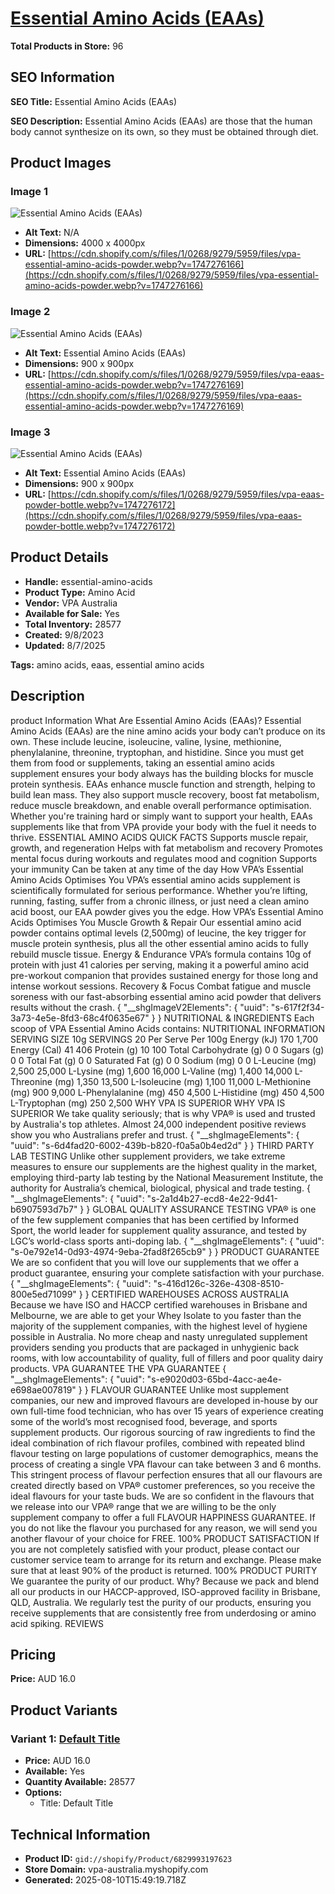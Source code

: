 # [Essential Amino Acids (EAAs)](https://vpa-australia.myshopify.com/products/essential-amino-acids)

**Total Products in Store:** 96

## SEO Information

**SEO Title:** Essential Amino Acids (EAAs)

**SEO Description:** Essential Amino Acids (EAAs) are those that the human body cannot synthesize on its own, so they must be obtained through diet.

## Product Images

### Image 1
![Essential Amino Acids (EAAs)](https://cdn.shopify.com/s/files/1/0268/9279/5959/files/vpa-essential-amino-acids-powder.webp?v=1747276166)

- **Alt Text:** N/A
- **Dimensions:** 4000 x 4000px
- **URL:** [https://cdn.shopify.com/s/files/1/0268/9279/5959/files/vpa-essential-amino-acids-powder.webp?v=1747276166](https://cdn.shopify.com/s/files/1/0268/9279/5959/files/vpa-essential-amino-acids-powder.webp?v=1747276166)

### Image 2
![Essential Amino Acids (EAAs)](https://cdn.shopify.com/s/files/1/0268/9279/5959/files/vpa-eaas-essential-amino-acids-powder.webp?v=1747276169)

- **Alt Text:** Essential Amino Acids (EAAs)
- **Dimensions:** 900 x 900px
- **URL:** [https://cdn.shopify.com/s/files/1/0268/9279/5959/files/vpa-eaas-essential-amino-acids-powder.webp?v=1747276169](https://cdn.shopify.com/s/files/1/0268/9279/5959/files/vpa-eaas-essential-amino-acids-powder.webp?v=1747276169)

### Image 3
![Essential Amino Acids (EAAs)](https://cdn.shopify.com/s/files/1/0268/9279/5959/files/vpa-eaas-powder-bottle.webp?v=1747276172)

- **Alt Text:** Essential Amino Acids (EAAs)
- **Dimensions:** 900 x 900px
- **URL:** [https://cdn.shopify.com/s/files/1/0268/9279/5959/files/vpa-eaas-powder-bottle.webp?v=1747276172](https://cdn.shopify.com/s/files/1/0268/9279/5959/files/vpa-eaas-powder-bottle.webp?v=1747276172)

## Product Details

- **Handle:** essential-amino-acids
- **Product Type:** Amino Acid
- **Vendor:** VPA Australia
- **Available for Sale:** Yes
- **Total Inventory:** 28577
- **Created:** 9/8/2023
- **Updated:** 8/7/2025

**Tags:** amino acids, eaas, essential amino acids

## Description

product Information What Are Essential Amino Acids (EAAs)? Essential Amino Acids (EAAs) are the nine amino acids your body can’t produce on its own. These include leucine, isoleucine, valine, lysine, methionine, phenylalanine, threonine, tryptophan, and histidine. Since you must get them from food or supplements, taking an essential amino acids supplement ensures your body always has the building blocks for muscle protein synthesis. EAAs enhance muscle function and strength, helping to build lean mass. They also support muscle recovery, boost fat metabolism, reduce muscle breakdown, and enable overall performance optimisation. Whether you're training hard or simply want to support your health, EAAs supplements like that from VPA provide your body with the fuel it needs to thrive. ESSENTIAL AMINO ACIDS QUICK FACTS Supports muscle repair, growth, and regeneration Helps with fat metabolism and recovery Promotes mental focus during workouts and regulates mood and cognition Supports your immunity Can be taken at any time of the day How VPA’s Essential Amino Acids Optimises You VPA’s essential amino acids supplement is scientifically formulated for serious performance. Whether you’re lifting, running, fasting, suffer from a chronic illness, or just need a clean amino acid boost, our EAA powder gives you the edge. How VPA’s Essential Amino Acids Optimises You Muscle Growth & Repair Our essential amino acid powder contains optimal levels (2,500mg) of leucine, the key trigger for muscle protein synthesis, plus all the other essential amino acids to fully rebuild muscle tissue. Energy & Endurance VPA’s formula contains 10g of protein with just 41 calories per serving, making it a powerful amino acid pre-workout companion that provides sustained energy for those long and intense workout sessions. Recovery & Focus Combat fatigue and muscle soreness with our fast-absorbing essential amino acid powder that delivers results without the crash. { "__shgImageV2Elements": { "uuid": "s-617f2f34-3a73-4e5e-8fd3-68c4f0635e67" } } NUTRITIONAL & INGREDIENTS Each scoop of VPA Essential Amino Acids contains: NUTRITIONAL INFORMATION SERVING SIZE 10g SERVINGS 20 Per Serve Per 100g Energy (kJ) 170 1,700 Energy (Cal) 41 406 Protein (g) 10 100 Total Carbohydrate (g) 0 0 Sugars (g) 0 0 Total Fat (g) 0 0 Saturated Fat (g) 0 0 Sodium (mg) 0 0 L-Leucine (mg) 2,500 25,000 L-Lysine (mg) 1,600 16,000 L-Valine (mg) 1,400 14,000 L-Threonine (mg) 1,350 13,500 L-Isoleucine (mg) 1,100 11,000 L-Methionine (mg) 900 9,000 L-Phenylalanine (mg) 450 4,500 L-Histidine (mg) 450 4,500 L-Tryptophan (mg) 250 2,500 WHY VPA IS SUPERIOR WHY VPA IS SUPERIOR We take quality seriously; that is why VPA® is used and trusted by Australia's top athletes. Almost 24,000 independent positive reviews show you who Australians prefer and trust. { "__shgImageElements": { "uuid": "s-6d4fad20-6002-439b-b820-f0a5a0b4ed2d" } } THIRD PARTY LAB TESTING Unlike other supplement providers, we take extreme measures to ensure our supplements are the highest quality in the market, employing third-party lab testing by the National Measurement Institute, the authority for Australia’s chemical, biological, physical and trade testing. { "__shgImageElements": { "uuid": "s-2a1d4b27-ecd8-4e22-9d41-b6907593d7b7" } } GLOBAL QUALITY ASSURANCE TESTING VPA® is one of the few supplement companies that has been certified by Informed Sport, the world leader for supplement quality assurance, and tested by LGC’s world-class sports anti-doping lab. { "__shgImageElements": { "uuid": "s-0e792e14-0d93-4974-9eba-2fad8f265cb9" } } PRODUCT GUARANTEE We are so confident that you will love our supplements that we offer a product guarantee, ensuring your complete satisfaction with your purchase. { "__shgImageElements": { "uuid": "s-416d126c-326e-4308-8510-800e5ed71099" } } CERTIFIED WAREHOUSES ACROSS AUSTRALIA Because we have ISO and HACCP certified warehouses in Brisbane and Melbourne, we are able to get your Whey Isolate to you faster than the majority of the supplement companies, with the highest level of hygiene possible in Australia. No more cheap and nasty unregulated supplement providers sending you products that are packaged in unhygienic back rooms, with low accountability of quality, full of fillers and poor quality dairy products. VPA GUARANTEE THE VPA GUARANTEE { "__shgImageElements": { "uuid": "s-e9020d03-65bd-4acc-ae4e-e698ae007819" } } FLAVOUR GUARANTEE Unlike most supplement companies, our new and improved flavours are developed in-house by our own full-time food technician, who has over 15 years of experience creating some of the world’s most recognised food, beverage, and sports supplement products. Our rigorous sourcing of raw ingredients to find the ideal combination of rich flavour profiles, combined with repeated blind flavour testing on large populations of customer demographics, means the process of creating a single VPA flavour can take between 3 and 6 months. This stringent process of flavour perfection ensures that all our flavours are created directly based on VPA® customer preferences, so you receive the ideal flavours for your taste buds. We are so confident in the flavours that we release into our VPA® range that we are willing to be the only supplement company to offer a full FLAVOUR HAPPINESS GUARANTEE. If you do not like the flavour you purchased for any reason, we will send you another flavour of your choice for FREE. 100% PRODUCT SATISFACTION If you are not completely satisfied with your product, please contact our customer service team to arrange for its return and exchange. Please make sure that at least 90% of the product is returned. 100% PRODUCT PURITY We guarantee the purity of our product. Why? Because we pack and blend all our products in our HACCP-approved, ISO-approved facility in Brisbane, QLD, Australia. We regularly test the purity of our products, ensuring you receive supplements that are consistently free from underdosing or amino acid spiking. REVIEWS

## Pricing

**Price:** AUD 16.0

## Product Variants

### Variant 1: [Default Title](https://vpa-australia.myshopify.com/products/essential-amino-acids)

- **Price:** AUD 16.0
- **Available:** Yes
- **Quantity Available:** 28577
- **Options:**
  - Title: Default Title

## Technical Information

- **Product ID:** `gid://shopify/Product/6829993197623`
- **Store Domain:** vpa-australia.myshopify.com
- **Generated:** 2025-08-10T15:49:19.718Z

